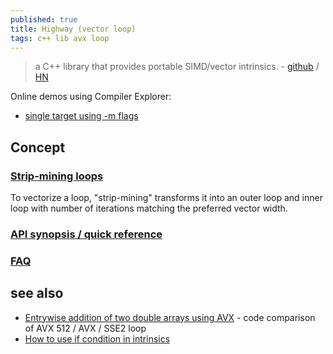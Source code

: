 ```yaml
---
published: true
title: Highway (vector loop)
tags: c++ lib avx loop
---
```

> a C++ library that provides portable SIMD/vector intrinsics. - [github](https://github.com/google/highway) / [HN](https://news.ycombinator.com/item?id=28189799)

Online demos using Compiler Explorer:
- [single target using -m flags](https://gcc.godbolt.org/z/rGnjMevKG)

## Concept

### [Strip-mining loops](https://github.com/google/highway#strip-mining-loops)

To vectorize a loop, "strip-mining" transforms it into an outer loop and inner loop with number of iterations matching the preferred vector width.

### [API synopsis / quick reference](https://github.com/google/highway/blob/master/g3doc/quick_reference.md)

### [FAQ](https://github.com/google/highway/blob/master/g3doc/faq.md)

## see also
- [Entrywise addition of two double arrays using AVX](https://stackoverflow.com/a/27204877/51386) - code comparison of AVX 512 / AVX / SSE2 loop
- [How to use if condition in intrinsics](https://stackoverflow.com/questions/38006616/how-to-use-if-condition-in-intrinsics)